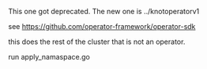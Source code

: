 
This one got deprecated. The new one is ../knotoperatorv1

see https://github.com/operator-framework/operator-sdk

this does the rest of the cluster that is not an operator.

run apply_namaspace.go
